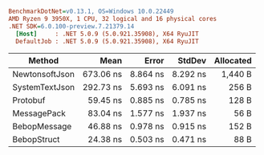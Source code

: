 ``` ini

BenchmarkDotNet=v0.13.1, OS=Windows 10.0.22449
AMD Ryzen 9 3950X, 1 CPU, 32 logical and 16 physical cores
.NET SDK=6.0.100-preview.7.21379.14
  [Host]     : .NET 5.0.9 (5.0.921.35908), X64 RyuJIT
  DefaultJob : .NET 5.0.9 (5.0.921.35908), X64 RyuJIT


```
|         Method |      Mean |    Error |   StdDev | Allocated |
|--------------- |----------:|---------:|---------:|----------:|
| NewtonsoftJson | 673.06 ns | 8.864 ns | 8.292 ns |   1,440 B |
| SystemTextJson | 292.73 ns | 5.693 ns | 6.091 ns |     256 B |
|       Protobuf |  59.45 ns | 0.885 ns | 0.785 ns |     128 B |
|    MessagePack |  83.04 ns | 1.577 ns | 1.937 ns |      56 B |
|   BebopMessage |  46.88 ns | 0.978 ns | 0.915 ns |     152 B |
|    BebopStruct |  24.38 ns | 0.503 ns | 0.471 ns |      88 B |
